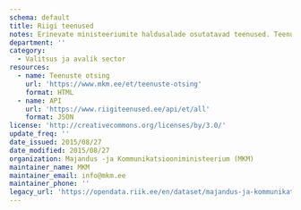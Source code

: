 ```yaml
---
schema: default
title: Riigi teenused
notes: Erinevate ministeeriumite haldusalade osutatavad teenused. Teenused on klassifitseeritud, seotud neid osutavate organisatsioonidega ning osutamise juriidilise alusega. Andmekseem sisaldab ka võimalust edastada teenuse osutamist puudutavat statistikat
department: ''
category:
  - Valitsus ja avalik sector
resources:
  - name: Teenuste otsing
    url: 'https://www.mkm.ee/et/teenuste-otsing'
    format: HTML
  - name: API
    url: 'https://www.riigiteenused.ee/api/et/all'
    format: JSON
license: 'http://creativecommons.org/licenses/by/3.0/'
update_freq: ''
date_issued: 2015/08/27
date_modified: 2015/08/27
organization: Majandus -ja Kommunikatsiooniministeerium (MKM)
maintainer_name: MKM
maintainer_email: info@mkm.ee
maintainer_phone: ''
legacy_url: 'https://opendata.riik.ee/en/dataset/majandus-ja-kommunikatsiooniministeeriumi-teenuste-otsing'
---
```

